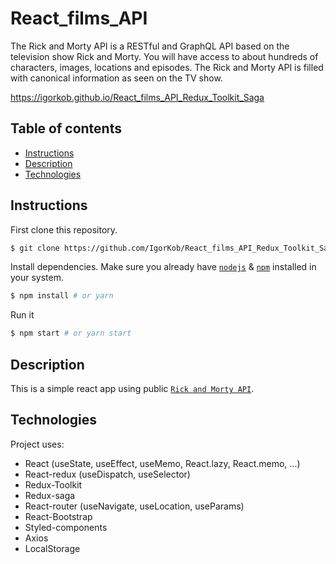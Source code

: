 # React_films_API

The Rick and Morty API is a RESTful and GraphQL API based on the television show Rick and Morty. You will have access to about hundreds of characters, images, locations and episodes. The Rick and Morty API is filled with canonical information as seen on the TV show.

https://igorkob.github.io/React_films_API_Redux_Toolkit_Saga


## Table of contents
* [Instructions](#Instructions)
* [Description](#Description)
* [Technologies](#Technologies)


## Instructions

First clone this repository.
```bash
$ git clone https://github.com/IgorKob/React_films_API_Redux_Toolkit_Saga.git
```

Install dependencies. Make sure you already have [`nodejs`](https://nodejs.org/en/) & [`npm`](https://www.npmjs.com/) installed in your system.
```bash
$ npm install # or yarn
```

Run it
```bash
$ npm start # or yarn start
```

## Description
This is a simple react app using public [`Rick and Morty API`](https://rickandmortyapi.com/).


## Technologies
Project uses:
* React (useState, useEffect, useMemo, React.lazy, React.memo, ...)
* React-redux (useDispatch, useSelector)
* Redux-Toolkit
* Redux-saga
* React-router (useNavigate, useLocation, useParams)
* React-Bootstrap
* Styled-components
* Axios 
* LocalStorage 